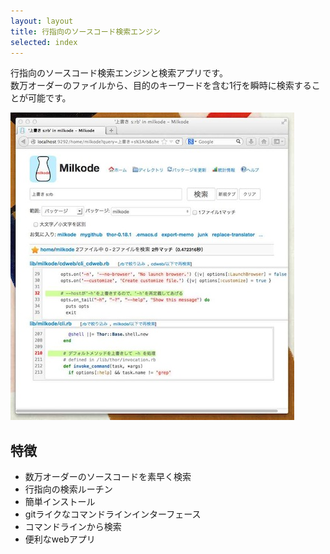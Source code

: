 ```yaml
---
layout: layout
title: 行指向のソースコード検索エンジン
selected: index
---
```

行指向のソースコード検索エンジンと検索アプリです。<br>
数万オーダーのファイルから、目的のキーワードを含む1行を瞬時に検索することが可能です。 

<img alt='milkode web app' src='./images/milkode-web-01.jpg' />

## 特徴
* 数万オーダーのソースコードを素早く検索 
* 行指向の検索ルーチン 
* 簡単インストール
* gitライクなコマンドラインインターフェース 
* コマンドラインから検索 
* 便利なwebアプリ
